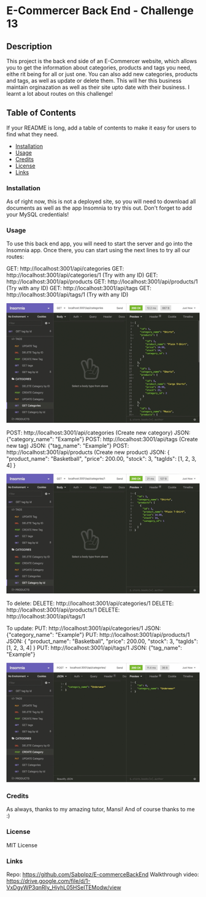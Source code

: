 # E-Commercer Back End - Challenge 13

## Description

This project is the back end side of an E-Commercer website, which allows you to get the information about categories, products and tags you need, eithe rit being for all or just one. You can also add new categories, products and tags, as well as update or delete them. This will her this business maintain orginazation as well as their site upto date with their business. I learnt a lot about routes on this challenge!

## Table of Contents

If your README is long, add a table of contents to make it easy for users to find what they need.

- [Installation](#installation)
- [Usage](#usage)
- [Credits](#credits)
- [License](#license)
- [Links](#links)

### Installation

As of right now, this is not a deployed site, so you will need to download all documents as well as the app Insomnia to try this out. Don't forget to add your MySQL credentials!

### Usage

To use this back end app, you will need to start the server and go into the Insomnia app. Once there, you can start using the next lines to try all our routes:

GET: http://localhost:3001/api/categories
GET: http://localhost:3001/api/categories/1 (Try with any ID)
GET: http://localhost:3001/api/products
GET: http://localhost:3001/api/products/1 (Try with any ID)
GET: http://localhost:3001/api/tags
GET: http://localhost:3001/api/tags/1 (Try with any ID)

![alt text](assets/try1.gif)

POST: http://localhost:3001/api/categories (Create new category)
JSON: {"category_name": "Example"}
POST: http://localhost:3001/api/tags (Create new tag)
JSON: {"tag_name": "Example"}
POST: http://localhost:3001/api/products (Create new product)
JSON: {
      "product_name": "Basketball",
      "price": 200.00,
      "stock": 3,
      "tagIds": [1, 2, 3, 4]
      }

![alt text](assets/try2.gif)

To delete:
DELETE: http://localhost:3001/api/categories/1
DELETE: http://localhost:3001/api/products/1
DELETE: http://localhost:3001/api/tags/1

To update:
PUT: http://localhost:3001/api/categories/1
JSON: {"category_name": "Example"}
PUT: http://localhost:3001/api/products/1
JSON: {
      "product_name": "Basketball",
      "price": 200.00,
      "stock": 3,
      "tagIds": [1, 2, 3, 4]
      }
PUT: http://localhost:3001/api/tags/1
JSON: {"tag_name": "Example"}

![alt text](assets/try3.gif)

### Credits

As always, thanks to my amazing tutor, Mansi! And of course thanks to me :)

### License

MIT License

### Links

Repo: https://github.com/Sabplpz/E-commerceBackEnd
Walkthrough video: https://drive.google.com/file/d/1-VxDgyWP3qnRIy_HiyhL05HSeITEModw/view

